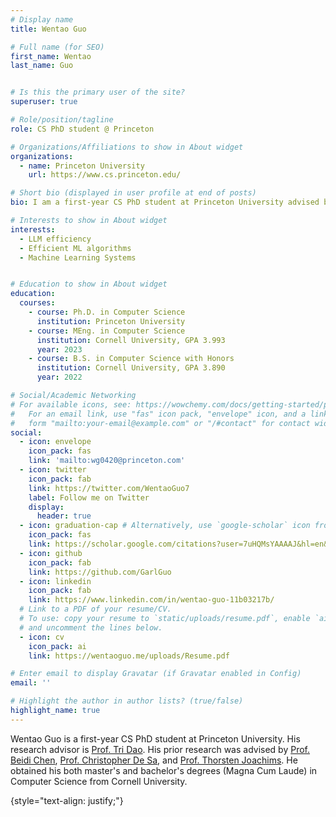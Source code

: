 ```yaml
---
# Display name
title: Wentao Guo

# Full name (for SEO)
first_name: Wentao
last_name: Guo


# Is this the primary user of the site?
superuser: true

# Role/position/tagline
role: CS PhD student @ Princeton

# Organizations/Affiliations to show in About widget
organizations:
  - name: Princeton University
    url: https://www.cs.princeton.edu/

# Short bio (displayed in user profile at end of posts)
bio: I am a first-year CS PhD student at Princeton University advised by Prof. Tri Dao. My research interests include improving the efficiency of LLMs across training and inference. 

# Interests to show in About widget
interests:
  - LLM efficiency
  - Efficient ML algorithms
  - Machine Learning Systems


# Education to show in About widget
education:
  courses:
    - course: Ph.D. in Computer Science
      institution: Princeton University
    - course: MEng. in Computer Science
      institution: Cornell University, GPA 3.993
      year: 2023
    - course: B.S. in Computer Science with Honors
      institution: Cornell University, GPA 3.890
      year: 2022

# Social/Academic Networking
# For available icons, see: https://wowchemy.com/docs/getting-started/page-builder/#icons
#   For an email link, use "fas" icon pack, "envelope" icon, and a link in the
#   form "mailto:your-email@example.com" or "/#contact" for contact widget.
social:
  - icon: envelope
    icon_pack: fas
    link: 'mailto:wg0420@princeton.com'
  - icon: twitter
    icon_pack: fab
    link: https://twitter.com/WentaoGuo7
    label: Follow me on Twitter
    display:
      header: true
  - icon: graduation-cap # Alternatively, use `google-scholar` icon from `ai` icon pack
    icon_pack: fas
    link: https://scholar.google.com/citations?user=7uHQMsYAAAAJ&hl=en&oi=ao
  - icon: github
    icon_pack: fab
    link: https://github.com/GarlGuo
  - icon: linkedin
    icon_pack: fab
    link: https://www.linkedin.com/in/wentao-guo-11b03217b/
  # Link to a PDF of your resume/CV.
  # To use: copy your resume to `static/uploads/resume.pdf`, enable `ai` icons in `params.yaml`,
  # and uncomment the lines below.
  - icon: cv
    icon_pack: ai
    link: https://wentaoguo.me/uploads/Resume.pdf

# Enter email to display Gravatar (if Gravatar enabled in Config)
email: ''

# Highlight the author in author lists? (true/false)
highlight_name: true
---
```

Wentao Guo is a first-year CS PhD student at Princeton University. His research advisor is [Prof. Tri Dao](https://tridao.me/). His prior research was advised by [Prof. Beidi Chen](https://www.andrew.cmu.edu/user/beidic/), [Prof. Christopher De Sa](https://www.cs.cornell.edu/~cdesa/), and [Prof. Thorsten Joachims](https://www.cs.cornell.edu/people/tj/). He obtained his both master's and bachelor's degrees (Magna Cum Laude) in Computer Science from Cornell University.

{style="text-align: justify;"}